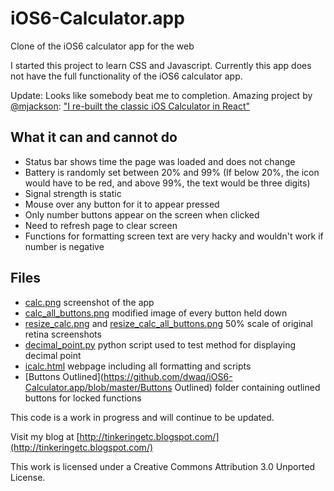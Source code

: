 iOS6-Calculator.app
===================

Clone of the iOS6 calculator app for the web

I started this project to learn CSS and Javascript. Currently this app does not have the full functionality of the iOS6 calculator app.

Update: Looks like somebody beat me to completion. Amazing project by [@mjackson](https://twitter.com/mjackson): ["I re-built the classic iOS Calculator in React"](https://codepen.io/mjijackson/pen/xOzyGX)

What it can and cannot do
--
* Status bar shows time the page was loaded and does not change
* Battery is randomly set between 20% and 99% (If below 20%, the icon would have to be red, and above 99%, the text would be three digits)
* Signal strength is static
* Mouse over any button for it to appear pressed
* Only number buttons appear on the screen when clicked
* Need to refresh page to clear screen
* Functions for formatting screen text are very hacky and wouldn't work if number is negative

Files
--
* [calc.png](https://github.com/dwaq/iOS6-Calculator.app/blob/master/calc.png) screenshot of the app
* [calc_all_buttons.png](https://github.com/dwaq/iOS6-Calculator.app/blob/master/calc_all_buttons.png) modified image of every button held down
* [resize_calc.png](https://github.com/dwaq/iOS6-Calculator.app/blob/master/resize_calc.png) and [resize_calc_all_buttons.png](https://github.com/dwaq/iOS6-Calculator.app/blob/master/resize_calc_all_buttons.png) 50% scale of original retina screenshots
* [decimal_point.py](https://github.com/dwaq/iOS6-Calculator.app/blob/master/decimal_point.py) python script used to test method for displaying decimal point
* [icalc.html](https://github.com/dwaq/iOS6-Calculator.app/blob/master/icalc.html) webpage including all formatting and scripts
* [Buttons Outlined](https://github.com/dwaq/iOS6-Calculator.app/blob/master/Buttons Outlined) folder containing outlined buttons for locked functions

This code is a work in progress and will continue to be updated.

Visit my blog at [http://tinkeringetc.blogspot.com/](http://tinkeringetc.blogspot.com/)

This work is licensed under a Creative Commons Attribution 3.0 Unported License.

